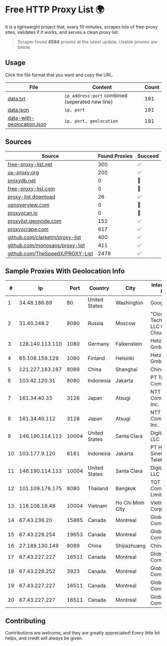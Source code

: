 
# Free HTTP Proxy List 🌍

It is a lightweight project that, every 10 minutes, scrapes lots of free-proxy sites, validates if it works, and serves a clean proxy list.


> Scraper found **4584** proxies at the latest update. Usable proxies are below.

## Usage

Click the file format that you want and copy the URL.


|File|Content|Count|
|----|-------|-----|
|[data.txt](https://raw.githubusercontent.com/themiralay/Proxy-List-World/master/data.txt)|`ip_address:port` combined (seperated new line)|191|
|[data.json](https://raw.githubusercontent.com/themiralay/Proxy-List-World/master/data.json)|`ip, port`|191|
|[data-with-geolocation.json](https://raw.githubusercontent.com/themiralay/Proxy-List-World/master/data-with-geolocation.json)|`ip, port, geolocation`|191|

## Sources

|Source|Found Proxies|Succeed|
|------|-------------|-------|
|[free-proxy-list.net](https://free-proxy-list.net)|300|✅|
|[us-proxy.org](https://www.us-proxy.org)|200|✅|
|[proxydb.net](http://proxydb.net)|0|🚫|
|[free-proxy-list.com](https://free-proxy-list.com/?page=&port=&type%5B%5D=http&type%5B%5D=https&up_time=0&search=Search)|0|🚫|
|[proxy-list.download](https://www.proxy-list.download/HTTP)|26|✅|
|[vpnoverview.com](https://vpnoverview.com/privacy/anonymous-browsing/free-proxy-servers)|0|🚫|
|[proxyscan.io](https://www.proxyscan.io)|0|🚫|
|[proxylist.geonode.com](https://proxylist.geonode.com/api/proxy-list?limit=300&page=1&sort_by=lastChecked&sort_type=desc&protocols=http,https)|152|✅|
|[proxyscrape.com](https://api.proxyscrape.com/v2/?request=displayproxies&protocol=http&timeout=10000&country=all&ssl=all&anonymity=all)|617|✅|
|[github.com/clarketm/proxy-list](https://raw.githubusercontent.com/clarketm/proxy-list/master/proxy-list-raw.txt)|400|✅|
|[github.com/monosans/proxy-list](https://raw.githubusercontent.com/monosans/proxy-list/main/proxies/http.txt)|411|✅|
|[github.com/TheSpeedX/PROXY-List](https://raw.githubusercontent.com/TheSpeedX/PROXY-List/master/http.txt)|2478|✅|


## Sample Proxies With Geolocation Info

|#|Ip|Port|Country|City|Internet Service Provider|
|-|--|----|-------|----|-------------------------|
|1|34.48.186.69|80|United States|Washington|Google LLC|
|2|31.40.248.2|8080|Russia|Moscow|"Cloud Technologies" LLC trading as Cloud.ru|
|3|128.140.113.110|1080|Germany|Falkenstein|Hetzner Online GmbH|
|4|65.108.159.129|1080|Finland|Helsinki|Hetzner Online GmbH|
|5|121.227.183.167|8089|China|Shanghai|China Telecom|
|6|103.42.120.31|8080|Indonesia|Jakarta|PT Transhybrid Communication|
|7|161.34.40.33|3128|Japan|Atsugi|NTT PC Communications, Inc.|
|8|161.34.40.112|3128|Japan|Atsugi|NTT PC Communications, Inc.|
|9|146.190.114.113|10004|United States|Santa Clara|DigitalOcean, LLC|
|10|103.177.9.120|8181|Indonesia|Jakarta|PT Helium Sinergi Telekomunikasi|
|11|146.190.114.113|10004|United States|Santa Clara|DigitalOcean, LLC|
|12|101.109.176.175|8080|Thailand|Bangkok|TOT Public Company Limited|
|13|116.108.18.48|10004|Vietnam|Ho Chi Minh City|Viettel Corporation|
|14|67.43.236.20|15865|Canada|Montreal|GloboTech Communications|
|15|67.43.228.254|19653|Canada|Montreal|GloboTech Communications|
|16|27.189.130.149|8089|China|Shijiazhuang|Chinanet|
|17|67.43.227.227|16511|Canada|Montreal|GloboTech Communications|
|18|67.43.228.252|3923|Canada|Montreal|GloboTech Communications|
|19|67.43.227.227|16511|Canada|Montreal|GloboTech Communications|
|20|67.43.227.227|16511|Canada|Montreal|GloboTech Communications|



## Contributing

Contributions are welcome, and they are greatly appreciated! Every
little bit helps, and credit will always be given.

